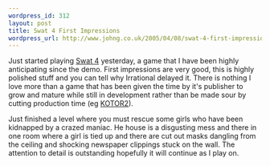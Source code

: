 ```yaml
--- 
wordpress_id: 312
layout: post
title: Swat 4 First Impressions
wordpress_url: http://www.johng.co.uk/2005/04/08/swat-4-first-impressions/
---
```

Just started playing <a href="http://www.swat4.com/">Swat 4</a> yesterday, a game that I have been highly anticipating since the demo. First impressions are very good, this is highly polished stuff and you can tell why Irrational delayed it. There is nothing I love more than a game that has been given the time by it's publisher to grow and mature while still in development rather than be made sour by cutting production time (eg <a href="http://www.johng.co.uk/2005/03/07/finished-knight-of-the-old-republic-2/">KOTOR2</a>).

Just finished a level where you must rescue some girls who have been kidnapped by a crazed maniac. He house is a disgusting mess and there in one room where a girl is tied up and there are cut out masks dangling from the ceiling and shocking newspaper clippings stuck on the wall. The attention to detail is outstanding hopefully it will continue as I play on.
